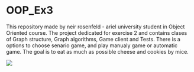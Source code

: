 # OOP_Ex3
This repository made by neir rosenfeld - ariel university student in Object Oriented course. The project dedicated for exercise 2 and contains clases of Graph structure, Graph algorithms, Game client and Tests. 
There is a options to choose senario game, and play manualy game or automatic game. 
The goal is to eat as much as possible cheese and cookies by mice.

![](http://www.up2me.co.il/imgs/89062787.png)
